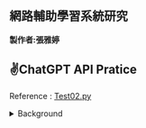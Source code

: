 ## 網路輔助學習系統研究 ##

**製作者:張雅婷**


**✌️ChatGPT API Pratice**
------------------------------
Reference : [Test02.py](https://github.com/ChristineYa-Ting/net_learning/blob/main/Test02.py)
<details>
<summary> Background </summary>
  可用於職場中，開會時，藉由錄音音檔獲得整場會議逐字稿  
  
  可用於教學中，讓學生們課程後獲得逐字稿，回顧自己不清楚的課程細節(較建議使用於語言相關課程)
</details>
